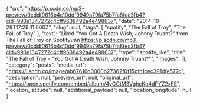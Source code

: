 {
  "src": "https://p.scdn.co/mp3-preview/0cddf0616b4c10ddf9949a79fa75b7fa8fec3fb4?cid=993e1347272c4cff9638492a4e498637",
  "date": "2014-10-28T17:29:11.000Z",
  "slug": null,
  "tags": [
    "spotify",
    "The Fall of Troy",
    "The Fall of Troy"
  ],
  "text": "Liked \"You Got A Death Wish, Johnny Truant?\" from The Fall of Troy on Spotify\n\n https://p.scdn.co/mp3-preview/0cddf0616b4c10ddf9949a79fa75b7fa8fec3fb4?cid=993e1347272c4cff9638492a4e498637",
  "type": "spotify_like",
  "title": "The Fall of Troy - \"You Got A Death Wish, Johnny Truant?\"",
  "images": [],
  "category": "posts",
  "media_url": "https://i.scdn.co/image/ab67616d0000b27362f0f15dfc1cec391dfe577c",
  "description": null,
  "preview_url": null,
  "original_url": "https://open.spotify.com/embed/album/4yGGtM3VghcKn4dPYZ2xFE",
  "location_latitude": null,
  "additional_payload": null,
  "location_longitude": null
}